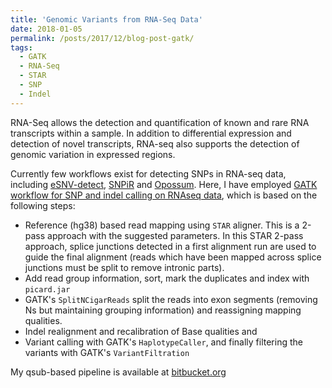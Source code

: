 ```yaml
---
title: 'Genomic Variants from RNA-Seq Data'
date: 2018-01-05
permalink: /posts/2017/12/blog-post-gatk/
tags:
  - GATK
  - RNA-Seq
  - STAR
  - SNP
  - Indel
---
```

RNA-Seq allows the detection and quantification of known and rare RNA transcripts within a sample. In addition to differential expression and detection of novel transcripts, RNA-seq also supports the detection of genomic variation in expressed regions.

Currently few workflows exist for detecting SNPs in RNA-seq data, including [eSNV-detect](http://bioinformaticstools.mayo.edu/research/esnv-detect/), [SNPiR](https://github.com/rpiskol/SNPiR) and [Opossum](https://github.com/pysam-developers/pysam). Here, I have employed [GATK workflow for SNP and indel calling on RNAseq data](https://software.broadinstitute.org/gatk/documentation/article.php?id=3891), which is based on the following steps: 
- Reference (hg38) based read mapping using `STAR` aligner. This is a 2-pass approach with the suggested parameters. In this STAR 2-pass approach, splice junctions detected in a first alignment run are used to guide the final alignment (reads which have been mapped across splice junctions must be split to remove intronic parts).
- Add read group information, sort, mark the duplicates and index with `picard.jar` 
- GATK's `SplitNCigarReads` split the reads into exon segments (removing Ns but maintaining grouping information) and reassigning mapping qualities.
- Indel realignment and recalibration of Base qualities and
- Variant calling with GATK's `HaplotypeCaller`, and finally filtering the variants with GATK's `VariantFiltration`

My qsub-based pipeline is available at [bitbucket.org](https://bitbucket.org/adinasarapu/clustercomputing/src/3e9a2b3881ea0e2afbe58df325ca693ecfac4fbc/job_rnaseq_variant_caller.sh)
